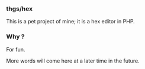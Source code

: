 ### thgs/hex

This is a pet project of mine; it is a hex editor in PHP.

### Why ?

For fun.

More words will come here at a later time in the future.